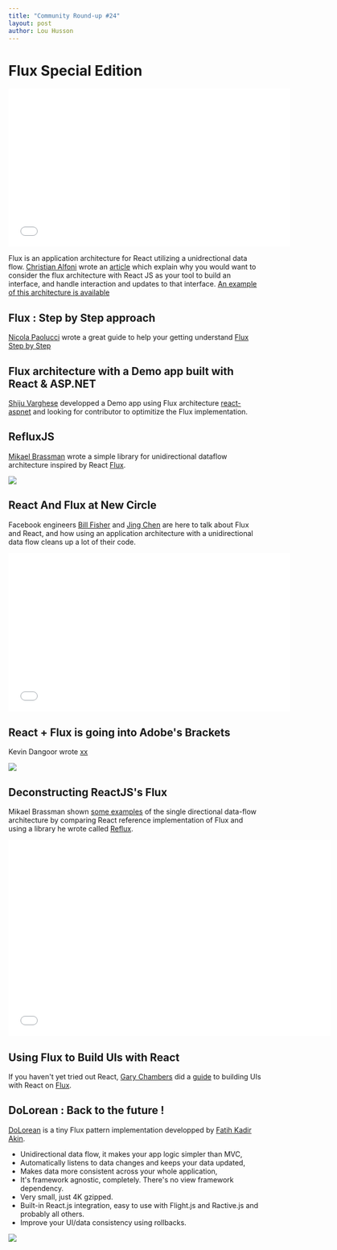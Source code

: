 ```yaml
---
title: "Community Round-up #24"
layout: post
author: Lou Husson
---
```


# Flux Special Edition

<iframe width="560" height="315" src="//www.youtube.com/embed/nYkdrAPrdcw?list=PLb0IAmt7-GS188xDYE-u1ShQmFFGbrk0v" frameborder="0" allowfullscreen></iframe>

Flux is an application architecture for React utilizing a unidrectional data flow.
[Christian Alfoni](https://github.com/christianalfoni) wrote an [article](http://christianalfoni.github.io/javascript/2014/08/20/react-js-and-flux.html) which explain why you would want to consider the flux architecture with React JS as your tool to build an interface, and handle interaction and updates to that interface.
[An example of this architecture is available](https://github.com/facebook/flux/tree/master/examples/flux-todomvc)

## Flux : Step by Step approach

[Nicola Paolucci](https://github.com/durdn) wrote a great guide to help your getting understand [Flux Step by Step](http://blogs.atlassian.com/2014/08/flux-architecture-step-by-step/)


## Flux architecture with a Demo app built with React & ASP.NET

[Shiju Varghese](https://github.com/shijuvar) developped a Demo app using Flux architecture [react-aspnet](https://github.com/shijuvar/react-aspnet) and looking for contributor to optimitize the Flux implementation.

## RefluxJS

[Mikael Brassman](https://github.com/spoike) wrote a simple library for unidirectional dataflow architecture inspired by React [Flux](http://facebook.github.io/react/blog/2014/05/06/flux.html).

[![](http://puu.sh/bBEvU/b068472024.png)](https://github.com/spoike/refluxjs)


## React And Flux at New Circle

Facebook engineers [Bill Fisher](https://github.com/fisherwebdev) and [Jing Chen](https://github.com/jingc) are here to talk about Flux and React, and how using an application architecture with a unidirectional data flow cleans up a lot of their code.

<iframe width="560" height="315" src="//www.youtube.com/embed/i__969noyAM" frameborder="0" allowfullscreen></iframe>

## React + Flux is going into Adobe's Brackets

Kevin Dangoor wrote [xx](http://www.kevindangoor.com/2014/09/intro-to-the-new-brackets-project-tree/)

![](http://puu.sh/bDoyG/fcf73f9057.jpg)


## Deconstructing ReactJS's Flux

Mikael Brassman shown [some examples](http://spoike.ghost.io/deconstructing-reactjss-flux/) of the single directional data-flow architecture by comparing React reference implementation of Flux and using a library he wrote called [Reflux](https://github.com/spoike/reflux).

<iframe allowfullscreen="" data-progress="true" frameborder="0" height="390" id="vimeo-player" mozallowfullscreen="" src="//player.vimeo.com/video/100245392?api=1&amp;title=0" webkitallowfullscreen="" width="640"></iframe>


## Using Flux to Build UIs with React

If you haven't yet tried out React, [Gary Chambers](https://twitter.com/garychambers108) did a [guide](https://medium.com/@garychambers108/flux-in-practice-ec08daa9041a) to building UIs with React on [Flux](http://facebook.github.io/flux/).


## DoLorean : Back to the future !
[DoLorean](https://github.com/deloreanjs/delorean) is a tiny Flux pattern implementation developped by [Fatih Kadir Akin](https://github.com/f).
>
- Unidirectional data flow, it makes your app logic simpler than MVC,
- Automatically listens to data changes and keeps your data updated,
- Makes data more consistent across your whole application,
- It's framework agnostic, completely. There's no view framework dependency.
- Very small, just 4K gzipped.
- Built-in React.js integration, easy to use with Flight.js and Ractive.js and probably all others.
- Improve your UI/data consistency using rollbacks.

![](http://puu.sh/bBFkq/2720b577ef.png)